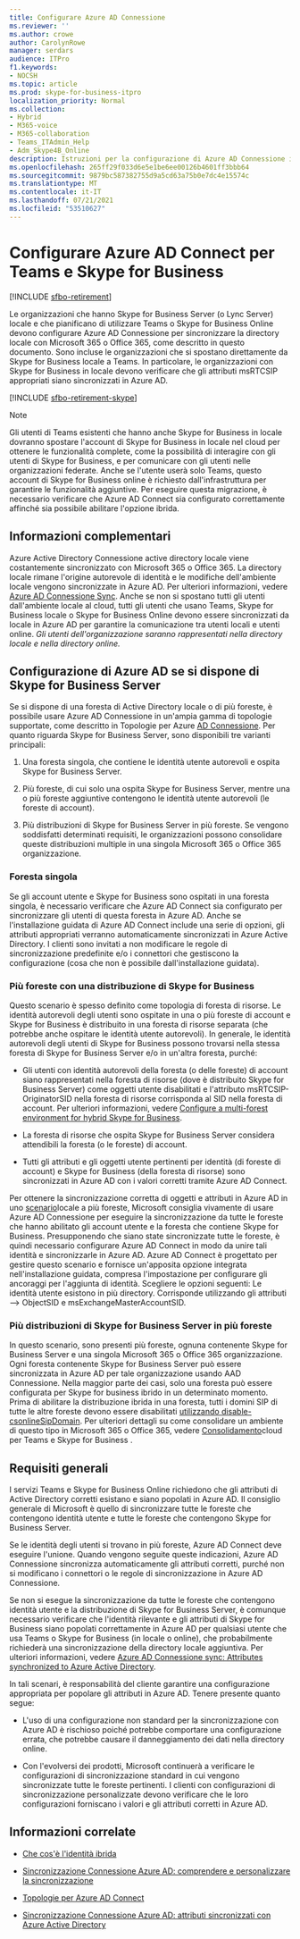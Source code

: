 ```yaml
---
title: Configurare Azure AD Connessione
ms.reviewer: ''
ms.author: crowe
author: CarolynRowe
manager: serdars
audience: ITPro
f1.keywords:
- NOCSH
ms.topic: article
ms.prod: skype-for-business-itpro
localization_priority: Normal
ms.collection:
- Hybrid
- M365-voice
- M365-collaboration
- Teams_ITAdmin_Help
- Adm_Skype4B_Online
description: Istruzioni per la configurazione di Azure AD Connessione in un ambiente ibrido.
ms.openlocfilehash: 265ff29f033d6e5e1be6ee00126b4601ff3bbb64
ms.sourcegitcommit: 9879bc587382755d9a5cd63a75b0e7dc4e15574c
ms.translationtype: MT
ms.contentlocale: it-IT
ms.lasthandoff: 07/21/2021
ms.locfileid: "53510627"
---
```

# <a name="configure-azure-ad-connect-for-teams-and-skype-for-business"></a>Configurare Azure AD Connect per Teams e Skype for Business

[!INCLUDE [sfbo-retirement](../../Hub/includes/sfbo-retirement.md)]

 
Le organizzazioni che hanno Skype for Business Server (o Lync Server) locale e che pianificano di utilizzare Teams o Skype for Business Online devono configurare Azure AD Connessione per sincronizzare la directory locale con Microsoft 365 o Office 365, come descritto in questo documento.  Sono incluse le organizzazioni che si spostano direttamente da Skype for Business locale a Teams. In particolare, le organizzazioni con Skype for Business in locale devono verificare che gli attributi msRTCSIP appropriati siano sincronizzati in Azure AD.

[!INCLUDE [sfbo-retirement-skype](../../Hub/includes/sfbo-retirement.md)]

> [!NOTE]
> Gli utenti di Teams esistenti che hanno anche Skype for Business in locale dovranno spostare l'account di Skype for Business in locale nel cloud per ottenere le funzionalità complete, come la possibilità di interagire con gli utenti di Skype for Business, e per comunicare con gli utenti nelle organizzazioni federate. Anche se l'utente userà solo Teams, questo account di Skype for Business online è richiesto dall'infrastruttura per garantire le funzionalità aggiuntive.  Per eseguire questa migrazione, è necessario verificare che Azure AD Connect sia configurato correttamente affinché sia possibile abilitare l'opzione ibrida.
 

## <a name="background-information"></a>Informazioni complementari

Azure Active Directory Connessione active directory locale viene costantemente sincronizzato con Microsoft 365 o Office 365.  La directory locale rimane l'origine autorevole di identità e le modifiche dell'ambiente locale vengono sincronizzate in Azure AD. Per ulteriori informazioni, vedere [Azure AD Connessione Sync](/azure/active-directory/hybrid/how-to-connect-sync-whatis).  Anche se non si spostano tutti gli utenti dall'ambiente locale al cloud, tutti gli utenti che usano Teams, Skype for Business locale o Skype for Business Online devono essere sincronizzati da locale in Azure AD per garantire la comunicazione tra utenti locali e utenti online. *Gli utenti dell'organizzazione saranno rappresentati nella directory locale e nella directory online.*


## <a name="configuring-azure-ad-when-you-have-skype-for-business-server"></a>Configurazione di Azure AD se si dispone di Skype for Business Server 

Se si dispone di una foresta di Active Directory locale o di più foreste, è possibile usare Azure AD Connessione in un'ampia gamma di topologie supportate, come descritto in Topologie per Azure [AD Connessione](/azure/active-directory/hybrid/plan-connect-topologies).  Per quanto riguarda Skype for Business Server, sono disponibili tre varianti principali: 

1. Una foresta singola, che contiene le identità utente autorevoli e ospita Skype for Business Server. 

2. Più foreste, di cui solo una ospita Skype for Business Server, mentre una o più foreste aggiuntive contengono le identità utente autorevoli (le foreste di account). 

3. Più distribuzioni di Skype for Business Server in più foreste. Se vengono soddisfatti determinati requisiti, le organizzazioni possono consolidare queste distribuzioni multiple in una singola Microsoft 365 o Office 365 organizzazione.

### <a name="single-forest"></a>Foresta singola 

Se gli account utente e Skype for Business sono ospitati in una foresta singola, è necessario verificare che Azure AD Connect sia configurato per sincronizzare gli utenti di questa foresta in Azure AD.  Anche se l'installazione guidata di Azure AD Connect include una serie di opzioni, gli attributi appropriati verranno automaticamente sincronizzati in Azure Active Directory. I clienti sono invitati a non modificare le regole di sincronizzazione predefinite e/o i connettori che gestiscono la configurazione (cosa che non è possibile dall'installazione guidata).  

### <a name="multiple-forests-with-one-skype-for-business-deployment"></a>Più foreste con una distribuzione di Skype for Business 

Questo scenario è spesso definito come topologia di foresta di risorse. Le identità autorevoli degli utenti sono ospitate in una o più foreste di account e Skype for Business è distribuito in una foresta di risorse separata (che potrebbe anche ospitare le identità utente autorevoli). In generale, le identità autorevoli degli utenti di Skype for Business possono trovarsi nella stessa foresta di Skype for Business Server e/o in un'altra foresta, purché: 

- Gli utenti con identità autorevoli della foresta (o delle foreste) di account siano rappresentati nella foresta di risorse (dove è distribuito Skype for Business Server) come oggetti utente disabilitati e l'attributo msRTCSIP-OriginatorSID nella foresta di risorse corrisponda al SID nella foresta di account. Per ulteriori informazioni, vedere [Configure a multi-forest environment for hybrid Skype for Business](configure-a-multi-forest-environment-for-hybrid.md).

- La foresta di risorse che ospita Skype for Business Server considera attendibili la foresta (o le foreste) di account.  

- Tutti gli attributi e gli oggetti utente pertinenti per identità (di foreste di account) e Skype for Business (della foresta di risorse) sono sincronizzati in Azure AD con i valori corretti tramite Azure AD Connect.  

 Per ottenere la sincronizzazione corretta di oggetti e attributi in Azure AD in uno [scenario](configure-a-multi-forest-environment-for-hybrid.md)locale a più foreste, Microsoft consiglia vivamente di usare Azure AD Connessione per eseguire la sincronizzazione da tutte le foreste che hanno abilitato gli account utente e la foresta che contiene Skype for Business.  Presupponendo che siano state sincronizzate tutte le foreste, è quindi necessario configurare Azure AD Connect in modo da unire tali identità e sincronizzarle in Azure AD. Azure AD Connect è progettato per gestire questo scenario e fornisce un'apposita opzione integrata nell'installazione guidata, compresa l'impostazione per configurare gli ancoraggi per l'aggiunta di identità.  Scegliere le opzioni seguenti: Le identità utente esistono in più directory. Corrisponde utilizzando gli attributi --> ObjectSID e msExchangeMasterAccountSID.


### <a name="multiple-skype-for-business-server-deployments-in-multiple-forests"></a>Più distribuzioni di Skype for Business Server in più foreste 

In questo scenario, sono presenti più foreste, ognuna contenente Skype for Business Server e una singola Microsoft 365 o Office 365 organizzazione.  Ogni foresta contenente Skype for Business Server può essere sincronizzata in Azure AD per tale organizzazione usando AAD Connessione. Nella maggior parte dei casi, solo una foresta può essere configurata per Skype for business ibrido in un determinato momento. Prima di abilitare la distribuzione ibrida in una foresta, tutti i domini SIP di tutte le altre foreste devono essere disabilitati [utilizzando disable-csonlineSipDomain](/powershell/module/skype/disable-csonlinesipdomain). Per ulteriori dettagli su come consolidare un ambiente di questo tipo in Microsoft 365 o Office 365, vedere [Consolidamento](cloud-consolidation.md)cloud per Teams e Skype for Business .

## <a name="general-requirements"></a>Requisiti generali 

I servizi Teams e Skype for Business Online richiedono che gli attributi di Active Directory corretti esistano e siano popolati in Azure AD.  Il consiglio generale di Microsoft è quello di sincronizzare tutte le foreste che contengono identità utente e tutte le foreste che contengono Skype for Business Server.

 Se le identità degli utenti si trovano in più foreste, Azure AD Connect deve eseguire l'unione. Quando vengono seguite queste indicazioni, Azure AD Connessione sincronizza automaticamente gli attributi corretti, purché non si modificano i connettori o le regole di sincronizzazione in Azure AD Connessione. 
  
Se non si esegue la sincronizzazione da tutte le foreste che contengono identità utente e la distribuzione di Skype for Business Server, è comunque necessario verificare che l'identità rilevante e gli attributi di Skype for Business siano popolati correttamente in Azure AD per qualsiasi utente che usa Teams o Skype for Business (in locale o online), che probabilmente richiederà una sincronizzazione della directory locale aggiuntiva. Per ulteriori informazioni, vedere [Azure AD Connessione sync: Attributes synchronized to Azure Active Directory](/azure/active-directory/hybrid/reference-connect-sync-attributes-synchronized).

In tali scenari, è responsabilità del cliente garantire una configurazione appropriata per popolare gli attributi in Azure AD. Tenere presente quanto segue: 

- L'uso di una configurazione non standard per la sincronizzazione con Azure AD è rischioso poiché potrebbe comportare una configurazione errata, che potrebbe causare il danneggiamento dei dati nella directory online.

- Con l'evolversi dei prodotti, Microsoft continuerà a verificare le configurazioni di sincronizzazione standard in cui vengono sincronizzate tutte le foreste pertinenti. I clienti con configurazioni di sincronizzazione personalizzate devono verificare che le loro configurazioni forniscano i valori e gli attributi corretti in Azure AD. 

## <a name="related-information"></a>Informazioni correlate

- [Che cos'è l'identità ibrida](/azure/active-directory/hybrid/whatis-hybrid-identity)

- [Sincronizzazione Connessione Azure AD: comprendere e personalizzare la sincronizzazione](/azure/active-directory/hybrid/how-to-connect-sync-whatis)

- [Topologie per Azure AD Connect](/azure/active-directory/hybrid/plan-connect-topologies)

- [Sincronizzazione Connessione Azure AD: attributi sincronizzati con Azure Active Directory](/azure/active-directory/hybrid/reference-connect-sync-attributes-synchronized)